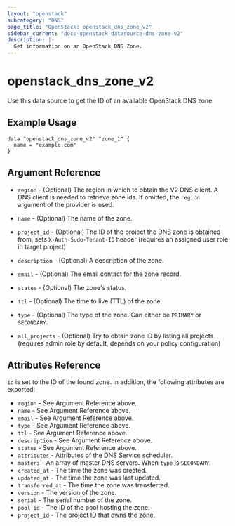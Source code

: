 ```yaml
---
layout: "openstack"
subcategory: "DNS"
page_title: "OpenStack: openstack_dns_zone_v2"
sidebar_current: "docs-openstack-datasource-dns-zone-v2"
description: |-
  Get information on an OpenStack DNS Zone.
---
```


# openstack\_dns\_zone\_v2

Use this data source to get the ID of an available OpenStack DNS zone.

## Example Usage

```hcl
data "openstack_dns_zone_v2" "zone_1" {
  name = "example.com"
}
```

## Argument Reference

* `region` - (Optional) The region in which to obtain the V2 DNS client.
  A DNS client is needed to retrieve zone ids. If omitted, the
  `region` argument of the provider is used.

* `name` - (Optional) The name of the zone.

* `project_id` - (Optional) The ID of the project the DNS zone is obtained from,
  sets `X-Auth-Sudo-Tenant-ID` header (requires an assigned user role in target project)

* `description` - (Optional) A description of the zone.

* `email` - (Optional) The email contact for the zone record.

* `status` - (Optional) The zone's status.

* `ttl` - (Optional) The time to live (TTL) of the zone.

* `type` - (Optional) The type of the zone. Can either be `PRIMARY` or `SECONDARY`.

* `all_projects` - (Optional) Try to obtain zone ID by listing all projects
  (requires admin role by default, depends on your policy configuration)

## Attributes Reference

`id` is set to the ID of the found zone. In addition, the following attributes
are exported:

* `region` - See Argument Reference above.
* `name` - See Argument Reference above.
* `email` - See Argument Reference above.
* `type` - See Argument Reference above.
* `ttl` - See Argument Reference above.
* `description` - See Argument Reference above.
* `status` - See Argument Reference above.
* `attributes` - Attributes of the DNS Service scheduler.
* `masters` - An array of master DNS servers. When `type` is  `SECONDARY`.
* `created_at` - The time the zone was created.
* `updated_at` - The time the zone was last updated.
* `transferred_at` - The time the zone was transferred.
* `version` - The version of the zone.
* `serial` - The serial number of the zone.
* `pool_id` - The ID of the pool hosting the zone.
* `project_id` - The project ID that owns the zone.

